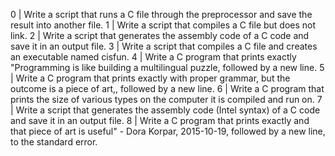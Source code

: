 0 | Write a script that runs a C file through the preprocessor and save the result into another file.
1 | Write a script that compiles a C file but does not link.
2 | Write a script that generates the assembly code of a C code and save it in an output file.
3 | Write a script that compiles a C file and creates an executable named cisfun.
4 | Write a C program that prints exactly "Programming is like building a multilingual puzzle, followed by a new line.
5 | Write a C program that prints exactly with proper grammar, but the outcome is a piece of art,, followed by a new line.
6 | Write a C program that prints the size of various types on the computer it is compiled and run on.
7 | Write a script that generates the assembly code (Intel syntax) of a C code and save it in an output file.
8 | Write a C program that prints exactly and that piece of art is useful" - Dora Korpar, 2015-10-19, followed by a new line, to the standard error.
